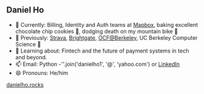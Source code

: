 ## Daniel Ho 

- 🔭 Currently: Billing, Identity and Auth teams at [Mapbox](https://www.mapbox.com/), baking excellent chocolate chip cookies 🍪, dodging death on my mountain bike 🚵 
- 📖 Previously: [Strava](strava.com), [Brightgate](brightgate.com), [OCF@Berkeley](ocf.io), UC Berkeley Computer Science 🐻
- 🌱 Learning about: Fintech and the future of payment systems in tech and beyond.  
- 📫 Email: Python -''.join('danielho1', '@', 'yahoo.com') or [LinkedIn](https://www.linkedin.com/in/danielho-/) 
- 😄 Pronouns: He/him

[danielho.rocks](danielho.rocks)
